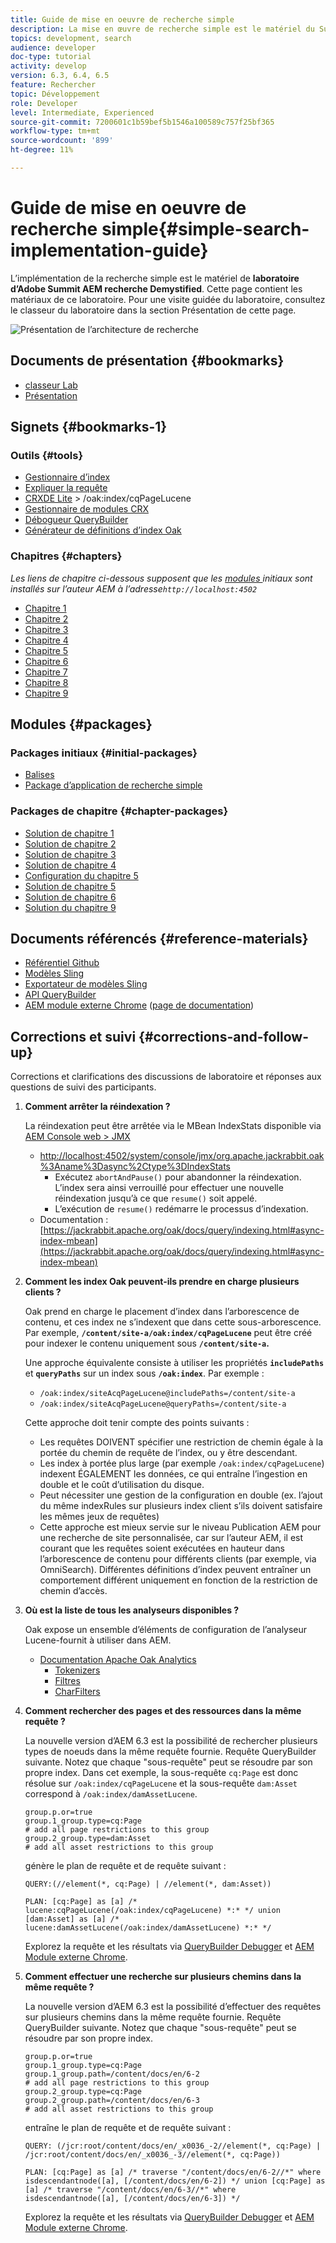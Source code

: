 ```yaml
---
title: Guide de mise en oeuvre de recherche simple
description: La mise en œuvre de recherche simple est le matériel du Summit Lab AEM Search Demystified 2017. Cette page contient les matériaux de ce laboratoire. Pour une visite guidée du laboratoire, consultez le classeur du laboratoire dans la section Présentation de cette page.
topics: development, search
audience: developer
doc-type: tutorial
activity: develop
version: 6.3, 6.4, 6.5
feature: Rechercher
topic: Développement
role: Developer
level: Intermediate, Experienced
source-git-commit: 7200601c1b59bef5b1546a100589c757f25bf365
workflow-type: tm+mt
source-wordcount: '899'
ht-degree: 11%

---
```



# Guide de mise en oeuvre de recherche simple{#simple-search-implementation-guide}

L’implémentation de la recherche simple est le matériel de **laboratoire d’Adobe Summit AEM recherche Demystified**. Cette page contient les matériaux de ce laboratoire. Pour une visite guidée du laboratoire, consultez le classeur du laboratoire dans la section Présentation de cette page.

![Présentation de l’architecture de recherche](assets/l4080/simple-search-application.png)

## Documents de présentation {#bookmarks}

* [classeur Lab](assets/l4080/l4080-lab-workbook.pdf)
* [Présentation](assets/l4080/l4080-presentation.pdf)

## Signets {#bookmarks-1}

### Outils {#tools}

* [Gestionnaire d’index](http://localhost:4502/libs/granite/operations/content/diagnosis/tool.html/granite_oakindexmanager)
* [Expliquer la requête](http://localhost:4502/libs/granite/operations/content/diagnosis/tool.html/granite_queryperformance)
* [CRXDE Lite](http://localhost:4502/crx/de/index.jsp#/oak%3Aindex/cqPageLucene) > /oak:index/cqPageLucene
* [Gestionnaire de modules CRX](http://localhost:4502/crx/packmgr/index.jsp)
* [Débogueur QueryBuilder](http://localhost:4502/libs/cq/search/content/querydebug.html?)
* [Générateur de définitions d’index Oak](https://oakutils.appspot.com/generate/index)

### Chapitres {#chapters}

*Les liens de chapitre ci-dessous supposent que les  [modules ](#initialpackages) initiaux sont installés sur l’auteur AEM à l’adresse`http://localhost:4502`*

* [Chapitre 1](http://localhost:4502/editor.html/content/summit/l4080/chapter-1.html)
* [Chapitre 2](http://localhost:4502/editor.html/content/summit/l4080/chapter-2.html)
* [Chapitre 3](http://localhost:4502/editor.html/content/summit/l4080/chapter-3.html)
* [Chapitre 4](http://localhost:4502/editor.html/content/summit/l4080/chapter-4.html)
* [Chapitre 5](http://localhost:4502/editor.html/content/summit/l4080/chapter-5.html)
* [Chapitre 6](http://localhost:4502/editor.html/content/summit/l4080/chapter-6.html)
* [Chapitre 7](http://localhost:4502/editor.html/content/summit/l4080/chapter-7.html)
* [Chapitre 8](http://localhost:4502/editor.html/content/summit/l4080/chapter-8.html)
* [Chapitre 9](http://localhost:4502/editor.html/content/summit/l4080/chapter-9.html)

## Modules {#packages}

### Packages initiaux {#initial-packages}

* [Balises](assets/l4080/summit-tags.zip)
* [Package d’application de recherche simple](assets/l4080/simple.ui.apps-0.0.1-snapshot.zip)

### Packages de chapitre {#chapter-packages}

* [Solution de chapitre 1](assets/l4080/l4080-chapter1.zip)
* [Solution de chapitre 2](assets/l4080/l4080-chapter2.zip)
* [Solution de chapitre 3](assets/l4080/l4080-chapter3.zip)
* [Solution de chapitre 4](assets/l4080/l4080-chapter4.zip)
* [Configuration du chapitre 5](assets/l4080/l4080-chapter5-setup.zip)
* [Solution de chapitre 5](assets/l4080/l4080-chapter5-solution.zip)
* [Solution de chapitre 6](assets/l4080/l4080-chapter6.zip)
* [Solution du chapitre 9](assets/l4080/l4080-chapter9.zip)

## Documents référencés {#reference-materials}

* [Référentiel Github](https://github.com/Adobe-Marketing-Cloud/aem-guides/tree/master/simple-search-guide)
* [Modèles Sling](https://sling.apache.org/documentation/bundles/models.html)
* [Exportateur de modèles Sling](https://sling.apache.org/documentation/bundles/models.html#exporter-framework-since-130)
* [API QueryBuilder](https://experienceleague.adobe.com/docs/?lang=fr)
* [AEM module externe Chrome](https://chrome.google.com/webstore/detail/aem-chrome-plug-in/ejdcnikffjleeffpigekhccpepplaode)  ([page de documentation](https://adobe-consulting-services.github.io/acs-aem-tools/aem-chrome-plugin/))

## Corrections et suivi {#corrections-and-follow-up}

Corrections et clarifications des discussions de laboratoire et réponses aux questions de suivi des participants.

1. **Comment arrêter la réindexation ?**

   La réindexation peut être arrêtée via le MBean IndexStats disponible via [AEM Console web > JMX](http://localhost:4502/system/console/jmx)

   * [http://localhost:4502/system/console/jmx/org.apache.jackrabbit.oak%3Aname%3Dasync%2Ctype%3DIndexStats](http://localhost:4502/system/console/jmx/org.apache.jackrabbit.oak%3Aname%3Dasync%2Ctype%3DIndexStats)
      * Exécutez `abortAndPause()` pour abandonner la réindexation. L’index sera ainsi verrouillé pour effectuer une nouvelle réindexation jusqu’à ce que `resume()` soit appelé.
      * L’exécution de `resume()` redémarre le processus d’indexation.
   * Documentation : [https://jackrabbit.apache.org/oak/docs/query/indexing.html#async-index-mbean](https://jackrabbit.apache.org/oak/docs/query/indexing.html#async-index-mbean)

2. **Comment les index Oak peuvent-ils prendre en charge plusieurs clients ?**

   Oak prend en charge le placement d’index dans l’arborescence de contenu, et ces index ne s’indexent que dans cette sous-arborescence. Par exemple, **`/content/site-a/oak:index/cqPageLucene`** peut être créé pour indexer le contenu uniquement sous **`/content/site-a`.**

   Une approche équivalente consiste à utiliser les propriétés **`includePaths`** et **`queryPaths`** sur un index sous **`/oak:index`**. Par exemple :

   * `/oak:index/siteAcqPageLucene@includePaths=/content/site-a`
   * `/oak:index/siteAcqPageLucene@queryPaths=/content/site-a`

   Cette approche doit tenir compte des points suivants :

   * Les requêtes DOIVENT spécifier une restriction de chemin égale à la portée du chemin de requête de l’index, ou y être descendant.
   * Les index à portée plus large (par exemple `/oak:index/cqPageLucene`) indexent ÉGALEMENT les données, ce qui entraîne l’ingestion en double et le coût d’utilisation du disque.
   * Peut nécessiter une gestion de la configuration en double (ex. l’ajout du même indexRules sur plusieurs index client s’ils doivent satisfaire les mêmes jeux de requêtes)
   * Cette approche est mieux servie sur le niveau Publication AEM pour une recherche de site personnalisée, car sur l’auteur AEM, il est courant que les requêtes soient exécutées en hauteur dans l’arborescence de contenu pour différents clients (par exemple, via OmniSearch). Différentes définitions d’index peuvent entraîner un comportement différent uniquement en fonction de la restriction de chemin d’accès.


3. **Où est la liste de tous les analyseurs disponibles ?**

   Oak expose un ensemble d’éléments de configuration de l’analyseur Lucene-fournit à utiliser dans AEM.

   * [Documentation Apache Oak Analytics](http://jackrabbit.apache.org/oak/docs/query/lucene.html#analyzers)
      * [Tokenizers](https://cwiki.apache.org/confluence/display/solr/Tokenizers)
      * [Filtres](https://cwiki.apache.org/confluence/display/solr/Filter+Descriptions)
      * [CharFilters](https://cwiki.apache.org/confluence/display/solr/CharFilterFactories)

4. **Comment rechercher des pages et des ressources dans la même requête ?**

   La nouvelle version d’AEM 6.3 est la possibilité de rechercher plusieurs types de noeuds dans la même requête fournie. Requête QueryBuilder suivante. Notez que chaque &quot;sous-requête&quot; peut se résoudre par son propre index. Dans cet exemple, la sous-requête `cq:Page` est donc résolue sur `/oak:index/cqPageLucene` et la sous-requête `dam:Asset` correspond à `/oak:index/damAssetLucene`.

   ```plain
   group.p.or=true
   group.1_group.type=cq:Page
   # add all page restrictions to this group
   group.2_group.type=dam:Asset
   # add all asset restrictions to this group
   ```

   génère le plan de requête et de requête suivant :

   ```plain
   QUERY:(//element(*, cq:Page) | //element(*, dam:Asset))
   
   PLAN: [cq:Page] as [a] /* lucene:cqPageLucene(/oak:index/cqPageLucene) *:* */ union [dam:Asset] as [a] /* lucene:damAssetLucene(/oak:index/damAssetLucene) *:* */
   ```

   Explorez la requête et les résultats via [QueryBuilder Debugger](http://localhost:4502/libs/cq/search/content/querydebug.html?_charset_=UTF-8&amp;query=group.p.or%3Dtrue%0D%0Agroup.1_group.type%3Dcq%3APage%0D%0A%23+add+all+page+restrictions+to+this+group%0D%0Agroup.2_group.type%3Ddam%3AAsset%0D%0A%23+add+all+asset+restrictions+to+this+group) et [AEM Module externe Chrome](https://chrome.google.com/webstore/detail/aem-chrome-plug-in/ejdcnikffjleeffpigekhccpepplaode?hl=en-US).

5. **Comment effectuer une recherche sur plusieurs chemins dans la même requête ?**

   La nouvelle version d’AEM 6.3 est la possibilité d’effectuer des requêtes sur plusieurs chemins dans la même requête fournie. Requête QueryBuilder suivante. Notez que chaque &quot;sous-requête&quot; peut se résoudre par son propre index.

   ```plain
   group.p.or=true
   group.1_group.type=cq:Page
   group.1_group.path=/content/docs/en/6-2
   # add all page restrictions to this group
   group.2_group.type=cq:Page
   group.2_group.path=/content/docs/en/6-3
   # add all asset restrictions to this group
   ```

   entraîne le plan de requête et de requête suivant :

   ```plain
   QUERY: (/jcr:root/content/docs/en/_x0036_-2//element(*, cq:Page) | /jcr:root/content/docs/en/_x0036_-3//element(*, cq:Page))
   
   PLAN: [cq:Page] as [a] /* traverse "/content/docs/en/6-2//*" where isdescendantnode([a], [/content/docs/en/6-2]) */ union [cq:Page] as [a] /* traverse "/content/docs/en/6-3//*" where isdescendantnode([a], [/content/docs/en/6-3]) */
   ```

   Explorez la requête et les résultats via [QueryBuilder Debugger](http://localhost:4502/libs/cq/search/content/querydebug.html?_charset_=UTF-8&amp;query=group.p.or%3Dtrue%0D%0Agroup.1_group.type%3Dcq%3APage%0D%0Agroup.1_group.path%3D%2Fcontent%2Fdocs%2Fen%2F6-2%0D%0A%23+add+all+page+restrictions+to+this+group%0D%0Agroup.2_group.type%3Dcq%3APage%0D%0Agroup.2_group.path%3D%2Fcontent%2Fdocs%2Fen%2F6-3%0D%0A%23+add+all+asset+restrictions+to+this+group) et [AEM Module externe Chrome](https://chrome.google.com/webstore/detail/aem-chrome-plug-in/ejdcnikffjleeffpigekhccpepplaode?hl=en-US).
